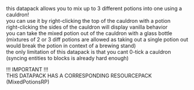this datapack allows you to mix up to 3 different potions into one using a cauldron!  
you can use it by right-clicking the top of the cauldron with a potion  
right-clicking the sides of the cauldron will display vanilla behavior  
you can take the mixed potion out of the cauldron with a glass bottle (mixtures of 2 or 3 diff potions are allowed as taking out a single potion out would break the potion in context of a brewing stand)  
the only limitation of this datapack is that you cant 0-tick a cauldron (syncing entities to blocks is already hard enough)  

!!! IMPORTANT !!!  
THIS DATAPACK HAS A CORRESPONDING RESOURCEPACK (MixedPotionsRP)
